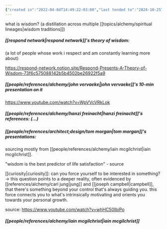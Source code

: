 ```yaml
---
{"created in":"2022-04-04T14:49:22-03:00","last tended to":"2024-10-25T11:41:35-03:00","tags":["alchemy","concept","🌱"],"dg-publish":true,"notestage":["🌱"],"relevancescore":98,"permalink":"/concepts/alchemy/wisdom/","dgPassFrontmatter":true,"created":"2022-04-04T14:49:22.557-03:00","updated":"2024-10-25T11:43:10.709-03:00"}
---
```


what is wisdom? (a distillation across multiple [[topics/alchemy/spiritual lineages\|wisdom traditions]])

##### [[respond network\|respond network]]'s theory of wisdom:

(a lot of people whose work i respect and am constantly learning more about)

https://respond-network.notion.site/Respond-Presents-A-Theory-of-Wisdom-73f6c575088142b5b4502be26922f5a9

##### [[people/references/alchemy/john vervaeke\|john vervaeke]]'s 10-min presentation on it

https://www.youtube.com/watch?v=WpVVcVRkLok

##### [[people/references/alchemy/hanzi freinacht\|hanzi freinacht]]'s references: (...)


##### [[people/references/architect;design/tom morgan\|tom morgan]]'s presentations:

sourcing mostly from [[people/references/alchemy/iain mcgilchrist\|iain mcgilchrist]].

"wisdom is the best predictor of life satisfaction" - source

[[curiosity\|curiosity]]: can you force yourself to be interested in something?
-> this question points to a deeper reality, often evidenced by [[references/alchemy/carl jung\|jung]] and [[joseph campbell\|campbell]], that there's something beyond your control that's always guiding you. this force connects you to what's intrinsically motivating and orients you towards your personal growth.

source: https://www.youtube.com/watch?v=whHC50IbiPo

##### [[people/references/alchemy/iain mcgilchrist\|iain mcgilchrist]]